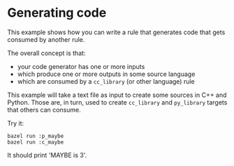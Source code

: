# Generating code

This example shows how you can write a rule that generates code that 
gets consumed by another rule.

The overall concept is that:
- your code generator has one or more inputs
- which produce one or more outputs in some source language
- which are consumed by a `cc_library` (or other language) rule

This example will take a text file as input to create some
sources in C++ and Python. Those are, in turn, used to create
`cc_library` and `py_library` targets that others can consume.

Try it:
```
bazel run :p_maybe
bazel run :c_maybe
```
It should print 'MAYBE is 3'.
